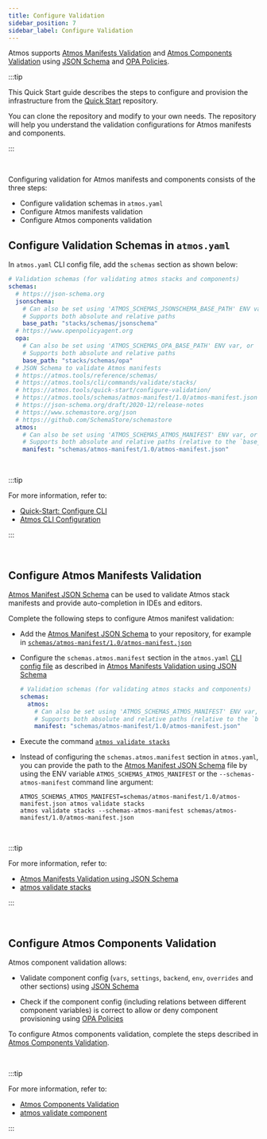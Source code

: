 ```yaml
---
title: Configure Validation
sidebar_position: 7
sidebar_label: Configure Validation
---
```


Atmos supports [Atmos Manifests Validation](/reference/schemas) and [Atmos Components Validation](/core-concepts/components/validation)
using [JSON Schema](https://json-schema.org/) and [OPA Policies](https://www.openpolicyagent.org/).

:::tip

This Quick Start guide describes the steps to configure and provision the infrastructure
from the [Quick Start](https://github.com/cloudposse/atmos/tree/master/examples/quick-start) repository.

You can clone the repository and modify to your own needs. The repository will help you understand the validation configurations for
Atmos manifests and components.

:::

<br/>

Configuring validation for Atmos manifests and components consists of the three steps:

- Configure validation schemas in `atmos.yaml`
- Configure Atmos manifests validation
- Configure Atmos components validation

## Configure Validation Schemas in `atmos.yaml`

In `atmos.yaml` CLI config file, add the `schemas` section as shown below:

```yaml title="atmos.yaml"
# Validation schemas (for validating atmos stacks and components)
schemas:
  # https://json-schema.org
  jsonschema:
    # Can also be set using 'ATMOS_SCHEMAS_JSONSCHEMA_BASE_PATH' ENV var, or '--schemas-jsonschema-dir' command-line arguments
    # Supports both absolute and relative paths
    base_path: "stacks/schemas/jsonschema"
  # https://www.openpolicyagent.org
  opa:
    # Can also be set using 'ATMOS_SCHEMAS_OPA_BASE_PATH' ENV var, or '--schemas-opa-dir' command-line arguments
    # Supports both absolute and relative paths
    base_path: "stacks/schemas/opa"
  # JSON Schema to validate Atmos manifests
  # https://atmos.tools/reference/schemas/
  # https://atmos.tools/cli/commands/validate/stacks/
  # https://atmos.tools/quick-start/configure-validation/
  # https://atmos.tools/schemas/atmos-manifest/1.0/atmos-manifest.json
  # https://json-schema.org/draft/2020-12/release-notes
  # https://www.schemastore.org/json
  # https://github.com/SchemaStore/schemastore
  atmos:
    # Can also be set using 'ATMOS_SCHEMAS_ATMOS_MANIFEST' ENV var, or '--schemas-atmos-manifest' command-line arguments
    # Supports both absolute and relative paths (relative to the `base_path` setting in `atmos.yaml`)
    manifest: "schemas/atmos-manifest/1.0/atmos-manifest.json"
```

<br/>

:::tip

For more information, refer to:

- [Quick-Start: Configure CLI](/quick-start/configure-cli)
- [Atmos CLI Configuration](/cli/configuration)

:::

<br/>

## Configure Atmos Manifests Validation

[Atmos Manifest JSON Schema](pathname:///schemas/atmos-manifest/1.0/atmos-manifest.json) can be used to validate Atmos stack manifests and provide
auto-completion in IDEs and editors.

Complete the following steps to configure Atmos manifest validation:

- Add the [Atmos Manifest JSON Schema](pathname:///schemas/atmos-manifest/1.0/atmos-manifest.json) to your repository, for example
  in  [`schemas/atmos-manifest/1.0/atmos-manifest.json`](https://github.com/cloudposse/atmos/blob/master/examples/quick-start/schemas/atmos-manifest/1.0/atmos-manifest.json)

- Configure the `schemas.atmos.manifest` section in the `atmos.yaml` [CLI config file](/cli/configuration) as described
  in [Atmos Manifests Validation using JSON Schema](/reference/schemas)

  ```yaml title="atmos.yaml"
  # Validation schemas (for validating atmos stacks and components)
  schemas:
    atmos:
      # Can also be set using 'ATMOS_SCHEMAS_ATMOS_MANIFEST' ENV var, or '--schemas-atmos-manifest' command-line arguments
      # Supports both absolute and relative paths (relative to the `base_path` setting in `atmos.yaml`)
      manifest: "schemas/atmos-manifest/1.0/atmos-manifest.json"
  ```

- Execute the command [`atmos validate stacks`](/cli/commands/validate/stacks)

- Instead of configuring the `schemas.atmos.manifest` section in `atmos.yaml`, you can provide the path to
  the [Atmos Manifest JSON Schema](pathname:///schemas/atmos-manifest/1.0/atmos-manifest.json) file by using the ENV
  variable `ATMOS_SCHEMAS_ATMOS_MANIFEST` or the `--schemas-atmos-manifest` command line argument:

  ```shell
  ATMOS_SCHEMAS_ATMOS_MANIFEST=schemas/atmos-manifest/1.0/atmos-manifest.json atmos validate stacks
  atmos validate stacks --schemas-atmos-manifest schemas/atmos-manifest/1.0/atmos-manifest.json
  ```

<br/>

:::tip

For more information, refer to:

- [Atmos Manifests Validation using JSON Schema](/reference/schemas)
- [atmos validate stacks](/cli/commands/validate/stacks)

:::

<br/>

## Configure Atmos Components Validation

Atmos component validation allows:

* Validate component config (`vars`, `settings`, `backend`, `env`, `overrides` and other sections) using [JSON Schema](https://json-schema.org/)

* Check if the component config (including relations between different component variables) is correct to allow or deny component provisioning using
  [OPA Policies](https://www.openpolicyagent.org/)

To configure Atmos components validation, complete the steps described in [Atmos Components Validation](/core-concepts/components/validation).

<br/>

:::tip

For more information, refer to:

- [Atmos Components Validation](/core-concepts/components/validation)
- [atmos validate component](/cli/commands/validate/component)

:::

<br/>
